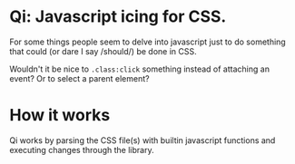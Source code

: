 # Qi: Javascript icing for CSS.

For some things people seem to delve into javascript just to do something that could (or dare I say /should/) be done in CSS.

Wouldn't it be nice to `.class:click` something instead of attaching an event? Or to select a parent element?

# How it works

Qi works by parsing the CSS file(s) with builtin javascript functions and executing changes through the library.